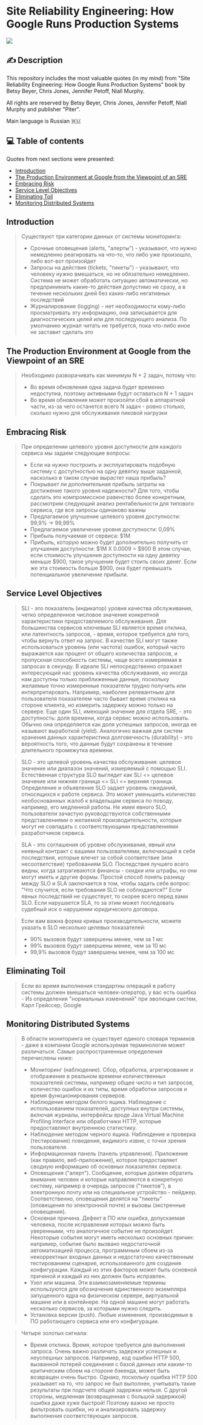 # Site Reliability Engineering: How Google Runs Production Systems

<div>
  <a>
    <img src="https://img.shields.io/badge/-Site_Reliability_Engineering-black?&logoColor=1DA1F2&style=for-the-badge&logoWidth=30" />
  </a>
</div>

## ✍ Description

This repository includes the most valuable quotes (in my mind) from "Site Reliability Engineering: How Google Runs Production Systems" book by Betsy Beyer, Chris Jones, Jennifer Petoff, Niall Murphy.

All rights are reserved by Betsy Beyer, Chris Jones, Jennifer Petoff, Niall Murphy and publisher "Piter".

Main language is Russian 🇷🇺

## 💻 Table of contents

Quotes from next sections were presented:

<!-- no toc -->
- [Introduction](#introduction)
- [The Production Environment at Google from the Viewpoint of an SRE](#the-production-environment-at-google-from-the-viewpoint-of-an-sre)
- [Embracing Risk](#embracing-risk)
- [Service Level Objectives](#service-level-objectives)
- [Eliminating Toil](#eliminating-toil)
- [Monitoring Distributed Systems](#monitoring-distributed-systems)

## Introduction

> Существуют три категории данных от системы мониторинга:
>
> - Срочные оповещения (alerts, "алерты") - указывают, что нужно немедленно реагировать на что-то, что либо уже произошло, либо вот-вот произойдет
> - Запросы на действия (tickets, "тикеты") - указывают, что человеку нужно вмешаться, но не обязательно немедленно. Система не может обработать ситуацию автоматически, но предпринимать какие-то действия допустимо не сразу, а в течение нескольких дней без каких-либо негативных последствий
> - Журналирование (logging) - нет необходимости кому-либо просматривать эту информацию, она записывается для диагностических целей или для последующего анализа. По умолчанию журнал читать не требуется, пока что-либо иное не заставит сделать это

## The Production Environment at Google from the Viewpoint of an SRE

> Необходимо разворачивать как минимум N + 2 задач, потому что:
>
> - Во время обновления одна задача будет временно недоступна, поэтому активными будут оставаться N + 1 задач
> - Во время обновления может произойти сбой в аппаратной части, из-за чего останется всего N задач - ровно столько, сколько нужно для обслуживания пиковой нагрузки

## Embracing Risk

> При определении целевого уровня доступности для каждого сервиса мы задаем следующие вопросы:
>
> - Если на нужно построить и эксплуатировать подобную систему с доступностью на одну девятку выше заданной, насколько в таком случае вырастет наша прибыль?
> - Покрывает ли дополнительная прибыль затраты на достижение такого уровня надежности?
>   Для того, чтобы сделать это компромиссное равенство более конкретным, рассмотрим следующий анализ рентабельности для типового сервиса, где все запросы одинаково важны
> - Предлагаемое улучшение целевого уровня доступности: 99,9% -> 99,99%
> - Предлагаемое увеличение уровня доступности: 0,09%
> - Прибыль получаемая от сервиса: $1M
> - Прибыль, которую можно будет дополнительно получить от улучшения доступности: $1M X 0.0009 = $900
>   В этом случае, если стоимость улучшения доступности на одну девятку меньше $900, такое улучшение будет стоить своих денег. Если же эта стоимость больше $900, она будет превышать потенциальное увеличение прибыли.

## Service Level Objectives

> SLI - это показатель (индикатор) уровня качества обслуживания, четко определенное числовое значение конкретной характеристики предоставляемого обслуживания. Для большинства сервисов ключевым SLI является время отклика, или латентность запросов, - время, которое требуется для того, чтобы вернуть ответ на запрос. В качестве SLI могут также использоваться уровень (или частота) ошибок, который часто выражается как процент от общего количества запросов, и пропускная способность системы, чаще всего измеряемая в запросах в секунду. В идеале SLI непосредственно отражает интересующий нас уровень качества обслуживания, но иногда нам доступны только приближенные данные, поскольку желаемые точно измеренные показатели трудно получить или интерпретировать. Например, наиболее релевантным для пользователя показателем часто бывает время отклика на стороне клиента, но измерить задержку можно только на сервере. Еще один SLI, имеющий значение для отдела SRE, - это доступность: доля времени, когда сервис можно использовать. Обычно она определяется как доля успешных запросов, иногда ее называют выработкой (yield). Аналогично важная для систем хранения данных характеристика долговечность (durability) - это вероятность того, что данные будут сохранены в течение длительного промежутка времени.

> SLO - это целевой уровень качества обслуживания: целевое значение или диапазон значений, измеряемый с помощью SLI. Естественная структура SLO выглядит как SLI <= целевое значение или нижняя граница <= SLI <= верхняя граница. Определение и объявление SLO задает уровень ожиданий, относящихся к работе сервиса. Это может уменьшить количество необоснованных жалоб к владельцам сервиса по поводу, например, его медленной работы. Не имея явного SLO, пользователи зачастую руководствуются собственными представлениями о желаемой производительности, которые могут не совпадать с соответствующими представлениями разработчиков сервиса.

> SLA - это соглашения об уровне обслуживания, явный или неявный контракт с вашими пользователями, включающий в себя последствия, которые влечет за собой соответствие (или несоответствие) требованиям SLO. Последствия лучшего всего видны, когда затрагиваются финансы - скидки или штрафы, но они могут иметь и другие формы. Простой способ понять разницу между SLO и SLA заключается в том, чтобы задать себе вопрос: "Что случится, если требования SLO не соблюдаются?" Если явных последствий не существует, то скорее всего перед вами SLO. Если нарушается SLA, то за этим может последовать судебный иск о нарушении юридического договора.

> Если вам важна форма кривых производительности, можете указать в SLO несколько целевых показателей: 
> - 90% вызовов будут завершены менее, чем за 1 мс
> - 99% вызовов будут завершены менее, чем за 10 мс
> - 99,9% вызовов будут завершены менее, чем за 100 мс

## Eliminating Toil

> Если во время выполнения стандартны операций в работу системы должен вмешаться человек-оператор, у вас есть ошибка - Из определения "нормальных изменений" при эволюции систем, Карл Грейссер, Google

## Monitoring Distributed Systems

> В области мониторинга не существует единого словаря терминов - даже в компании Google используемая терминология может различаться. Самые распространенные определения перечислены ниже:
> - Мониторинг (наблюдение). Сбор, обработка, агрегирование и отображение в реальном времени количественных показателей системы, например общее число и тип запросов, количество ошибок и их типы, время обработки запросов и время функционирования серверов.
> - Наблюдение методом белого ящика. Наблюдение с использованием показателей, доступных внутри системы, включая журналы, интерфейсы вроде Java Virtual Machine Profiling Interface или обработчики HTTP, которые предоставляют внутреннюю статистику.
> - Наблюдение методом черного ящика. Наблюдение и проверка (тестирование) поведения, видимого извне, с точки зрения пользователя.
> - Информационная панель (панель управления). Приложение (как правило, веб-приложение), которое предоставляет сводную информацию об основных показателях сервиса.
> - Оповещения ("алерт"). Сообщение, которые должен обратить внимание человек и которые направляются в конкретную систему, например в очередь запросов ("тикетов"), в электронную почту или на специальное устройство - пейджер. Соответственно, оповещения делятся на "тикеты" (оповещения по электронной почте) и вызовы (экстренные оповещения).
> - Основная причина. Дефект в ПО или ошибка, допускаемая человека, после исправления которых можно быть уверенными, что аналогичное событие не произойдет. Некоторые события могут иметь несколько основных причин: например, событие было вызвано недостаточной автоматизацией процесса, программным сбоем из-за некорректных входных данных и недостаточно качественным тестированием сценария, использованного для создания конфигурации. Каждый из этих факторов может быть основной причиной и каждый из них должен быть исправлен.
> - Узел или машина. Эти взаимозаменяемые термины используются для обозначения единственного экземпляра запущенного ядра на физическом сервере, виртуальной машине или в контейнере. На одной машине могут работать несколько сервисов, за которыми нужно следить.
> - Установка версии (push). Любые изменения, производимые в ПО работающего сервиса или его конфигурации. 

> Четыре золотых сигнала: 
> - Время отклика. Время, которое требуется для выполнения запроса. Очень важно различать задержки успешных и неуспешных запросов. Например, код ошибки HTTP 500, вызванной потерей соединения с базой данных или каким-то критическим сбоем на стороне бэкенда, может быть возвращен очень быстро. Однако, поскольку ошибка HTTP 500 указывает на то, что запрос не был выполнен, учитывать такие результаты при подсчете общей задержки нельзя. С другой стороны, медленная (возвращенная с большой задержкой) ошибка даже хуже быстрой! Поэтому важно не просто фильтровать ошибки, но и анализировать задержку выполнения соответствующих запросов. 